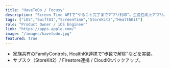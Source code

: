 ```yaml
---
title: "HaveToDo / Focusy"
description: "Screen Time APIで“やること完了までアプリ封印”。生産性向上アプリ。"
tags: ["iOS","SwiftUI","ScreenTime","StoreKit2","HealthKit"]
role: "Product Owner / iOS Engineer"
link: "https://apps.apple.com/"
image: "/images/havetodo.jpg"
featured: true
---
```


- 家族共有のFamilyControls, HealthKit連携で“歩数で解除”などを実装。
- サブスク（StoreKit2）/ Firestore連携 / CloudKitバックアップ。


